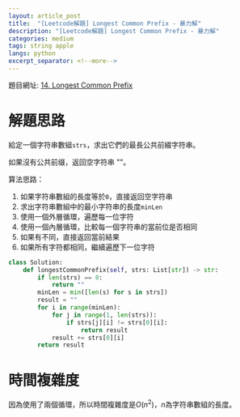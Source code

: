 ```yaml
---
layout: article_post
title:  "[Leetcode解題] Longest Common Prefix - 暴力解"
description: "[Leetcode解題] Longest Common Prefix - 暴力解"
categories: medium
tags: string apple
langs: python
excerpt_separator: <!--more-->
---
```


<!--more-->

題目網址: [14. Longest Common Prefix](https://leetcode.com/problems/longest-common-prefix/)

# 解題思路

給定一個字符串數組`strs`，求出它們的最長公共前綴字符串。

如果沒有公共前缀，返回空字符串 ""。

算法思路：

1. 如果字符串數組的長度等於`0`，直接返回空字符串
2. 求出字符串數組中的最小字符串的長度`minLen`
3. 使用一個外層循環，遍歷每一位字符
4. 使用一個內層循環，比較每一個字符串的當前位是否相同
5. 如果有不同，直接返回當前結果
6. 如果所有字符都相同，繼續遍歷下一位字符

```python
class Solution:
    def longestCommonPrefix(self, strs: List[str]) -> str:
        if len(strs) == 0:
            return ""
        minLen = min([len(s) for s in strs])
        result = ""
        for i in range(minLen):
            for j in range(1, len(strs)):
                if strs[j][i] != strs[0][i]:
                    return result
            result += strs[0][i]
        return result
```

# 時間複雜度

因為使用了兩個循環，所以時間複雜度是$O(n^2)$，$n$為字符串數組的長度。

